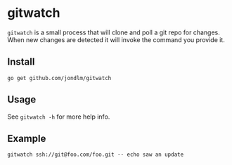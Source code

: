 # gitwatch

`gitwatch` is a small process that will clone and poll a git repo for changes.
When new changes are detected it will invoke the command you provide it.

## Install

    go get github.com/jondlm/gitwatch

## Usage

See `gitwatch -h` for more help info.

## Example

    gitwatch ssh://git@foo.com/foo.git -- echo saw an update
